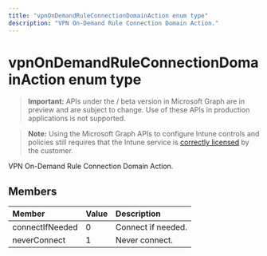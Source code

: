 ```yaml
---
title: "vpnOnDemandRuleConnectionDomainAction enum type"
description: "VPN On-Demand Rule Connection Domain Action."
---
```


# vpnOnDemandRuleConnectionDomainAction enum type

> **Important:** APIs under the / beta version in Microsoft Graph are in preview and are subject to change. Use of these APIs in production applications is not supported.

> **Note:** Using the Microsoft Graph APIs to configure Intune controls and policies still requires that the Intune service is [correctly licensed](https://go.microsoft.com/fwlink/?linkid=839381) by the customer.

VPN On-Demand Rule Connection Domain Action.
## Members
|Member|Value|Description|
|:---|:---|:---|
|connectIfNeeded|0|Connect if needed.|
|neverConnect|1|Never connect.|





